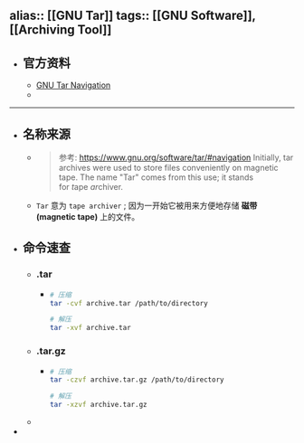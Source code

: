 alias:: [[GNU Tar]]
tags:: [[GNU Software]], [[Archiving Tool]]
---

- ## 官方资料
	- [GNU Tar Navigation](https://www.gnu.org/software/tar/)
	-
- ---
- ## 名称来源
	- > 参考: https://www.gnu.org/software/tar/#navigation
	  Initially, tar archives were used to store files conveniently on magnetic tape. The name "Tar" comes from this use; it stands for *t*ape *ar*chiver.
	- `Tar` 意为 `tape archiver` ; 因为一开始它被用来方便地存储 **磁带(magnetic tape)** 上的文件。
- ## 命令速查
	- ### .tar
		- ``` sh
		  # 压缩
		  tar -cvf archive.tar /path/to/directory
		  
		  # 解压
		  tar -xvf archive.tar
		  ```
	- ### .tar.gz
		- ``` sh
		  # 压缩 
		  tar -czvf archive.tar.gz /path/to/directory
		  
		  # 解压
		  tar -xzvf archive.tar.gz
		  ```
	-
-